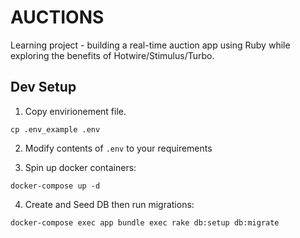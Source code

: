 # AUCTIONS

Learning project - building a real-time auction app using Ruby while exploring the benefits of Hotwire/Stimulus/Turbo.


## Dev Setup

1. Copy envirionement file.

```
cp .env_example .env
```

2. Modify contents of `.env` to your requirements

3. Spin up docker containers:

```
docker-compose up -d
```

4. Create and Seed DB then run migrations:

```
docker-compose exec app bundle exec rake db:setup db:migrate
```
